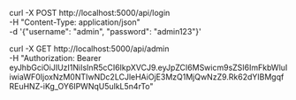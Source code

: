 

curl -X POST http://localhost:5000/api/login \
-H "Content-Type: application/json" \
-d '{"username": "admin", "password": "admin123"}'


curl -X GET http://localhost:5000/api/admin \
-H "Authorization: Bearer eyJhbGciOiJIUzI1NiIsInR5cCI6IkpXVCJ9.eyJpZCI6MSwicm9sZSI6ImFkbWluIiwiaWF0IjoxNzM0NTIwNDc2LCJleHAiOjE3MzQ1MjQwNzZ9.Rk62dYIBMgqfREuHNZ-iKg_OY6IPWNqU5ulkL5n4rTo"
